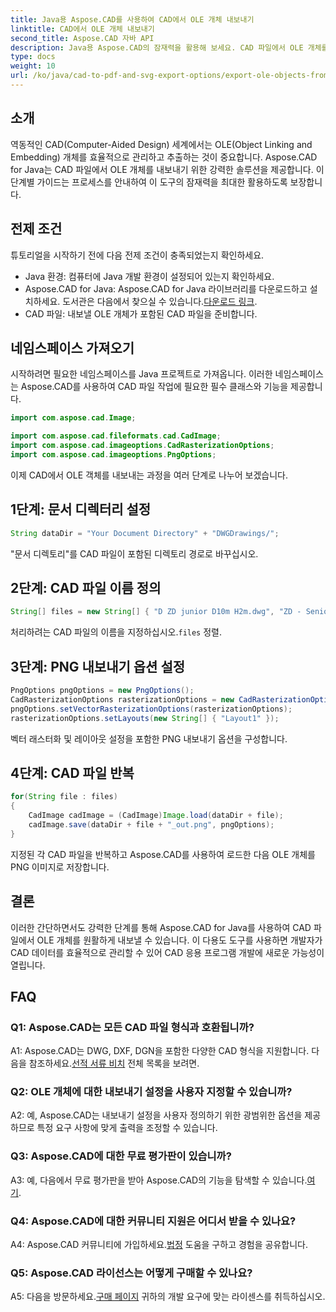 ```yaml
---
title: Java용 Aspose.CAD를 사용하여 CAD에서 OLE 개체 내보내기
linktitle: CAD에서 OLE 개체 내보내기
second_title: Aspose.CAD 자바 API
description: Java용 Aspose.CAD의 잠재력을 활용해 보세요. CAD 파일에서 OLE 개체를 쉽게 내보낼 수 있습니다. 원활한 CAD 데이터 관리를 위해 지금 다운로드하세요.
type: docs
weight: 10
url: /ko/java/cad-to-pdf-and-svg-export-options/export-ole-objects-from-cad/
---
```

## 소개

역동적인 CAD(Computer-Aided Design) 세계에서는 OLE(Object Linking and Embedding) 개체를 효율적으로 관리하고 추출하는 것이 중요합니다. Aspose.CAD for Java는 CAD 파일에서 OLE 개체를 내보내기 위한 강력한 솔루션을 제공합니다. 이 단계별 가이드는 프로세스를 안내하여 이 도구의 잠재력을 최대한 활용하도록 보장합니다.

## 전제 조건

튜토리얼을 시작하기 전에 다음 전제 조건이 충족되었는지 확인하세요.

- Java 환경: 컴퓨터에 Java 개발 환경이 설정되어 있는지 확인하세요.
-  Aspose.CAD for Java: Aspose.CAD for Java 라이브러리를 다운로드하고 설치하세요. 도서관은 다음에서 찾으실 수 있습니다.[다운로드 링크](https://releases.aspose.com/cad/java/).
- CAD 파일: 내보낼 OLE 개체가 포함된 CAD 파일을 준비합니다.

## 네임스페이스 가져오기

시작하려면 필요한 네임스페이스를 Java 프로젝트로 가져옵니다. 이러한 네임스페이스는 Aspose.CAD를 사용하여 CAD 파일 작업에 필요한 필수 클래스와 기능을 제공합니다.

```java
import com.aspose.cad.Image;

import com.aspose.cad.fileformats.cad.CadImage;
import com.aspose.cad.imageoptions.CadRasterizationOptions;
import com.aspose.cad.imageoptions.PngOptions;
```

이제 CAD에서 OLE 객체를 내보내는 과정을 여러 단계로 나누어 보겠습니다.

## 1단계: 문서 디렉터리 설정

```java
String dataDir = "Your Document Directory" + "DWGDrawings/";
```

"문서 디렉토리"를 CAD 파일이 포함된 디렉토리 경로로 바꾸십시오.

## 2단계: CAD 파일 이름 정의

```java
String[] files = new String[] { "D ZD junior D10m H2m.dwg", "ZD - Senior D6m H2m45.dwg" };
```

 처리하려는 CAD 파일의 이름을 지정하십시오.`files` 정렬.

## 3단계: PNG 내보내기 옵션 설정

```java
PngOptions pngOptions = new PngOptions();
CadRasterizationOptions rasterizationOptions = new CadRasterizationOptions();
pngOptions.setVectorRasterizationOptions(rasterizationOptions);
rasterizationOptions.setLayouts(new String[] { "Layout1" });
```

벡터 래스터화 및 레이아웃 설정을 포함한 PNG 내보내기 옵션을 구성합니다.

## 4단계: CAD 파일 반복

```java
for(String file : files)
{
    CadImage cadImage = (CadImage)Image.load(dataDir + file);
    cadImage.save(dataDir + file + "_out.png", pngOptions);
}
```

지정된 각 CAD 파일을 반복하고 Aspose.CAD를 사용하여 로드한 다음 OLE 개체를 PNG 이미지로 저장합니다.

## 결론

이러한 간단하면서도 강력한 단계를 통해 Aspose.CAD for Java를 사용하여 CAD 파일에서 OLE 개체를 원활하게 내보낼 수 있습니다. 이 다용도 도구를 사용하면 개발자가 CAD 데이터를 효율적으로 관리할 수 있어 CAD 응용 프로그램 개발에 새로운 가능성이 열립니다.

## FAQ

### Q1: Aspose.CAD는 모든 CAD 파일 형식과 호환됩니까?

 A1: Aspose.CAD는 DWG, DXF, DGN을 포함한 다양한 CAD 형식을 지원합니다. 다음을 참조하세요.[선적 서류 비치](https://reference.aspose.com/cad/java/) 전체 목록을 보려면.

### Q2: OLE 개체에 대한 내보내기 설정을 사용자 지정할 수 있습니까?

A2: 예, Aspose.CAD는 내보내기 설정을 사용자 정의하기 위한 광범위한 옵션을 제공하므로 특정 요구 사항에 맞게 출력을 조정할 수 있습니다.

### Q3: Aspose.CAD에 대한 무료 평가판이 있습니까?

 A3: 예, 다음에서 무료 평가판을 받아 Aspose.CAD의 기능을 탐색할 수 있습니다.[여기](https://releases.aspose.com/).

### Q4: Aspose.CAD에 대한 커뮤니티 지원은 어디서 받을 수 있나요?

 A4: Aspose.CAD 커뮤니티에 가입하세요.[법정](https://forum.aspose.com/c/cad/19) 도움을 구하고 경험을 공유합니다.

### Q5: Aspose.CAD 라이선스는 어떻게 구매할 수 있나요?

A5: 다음을 방문하세요.[구매 페이지](https://purchase.aspose.com/buy) 귀하의 개발 요구에 맞는 라이센스를 취득하십시오.